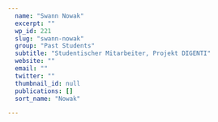 ```yaml
---
  name: "Swann Nowak"
  excerpt: ""
  wp_id: 221
  slug: "swann-nowak"
  group: "Past Students"
  subtitle: "Studentischer Mitarbeiter, Projekt DIGENTI"
  website: ""
  email: ""
  twitter: ""
  thumbnail_id: null
  publications: []
  sort_name: "Nowak"

---
```

